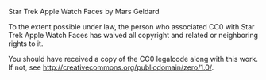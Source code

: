 Star Trek Apple Watch Faces by Mars Geldard

To the extent possible under law, the person who associated CC0 with
Star Trek Apple Watch Faces has waived all copyright and related or neighboring rights
to it.

You should have received a copy of the CC0 legalcode along with this
work.  If not, see <http://creativecommons.org/publicdomain/zero/1.0/>.